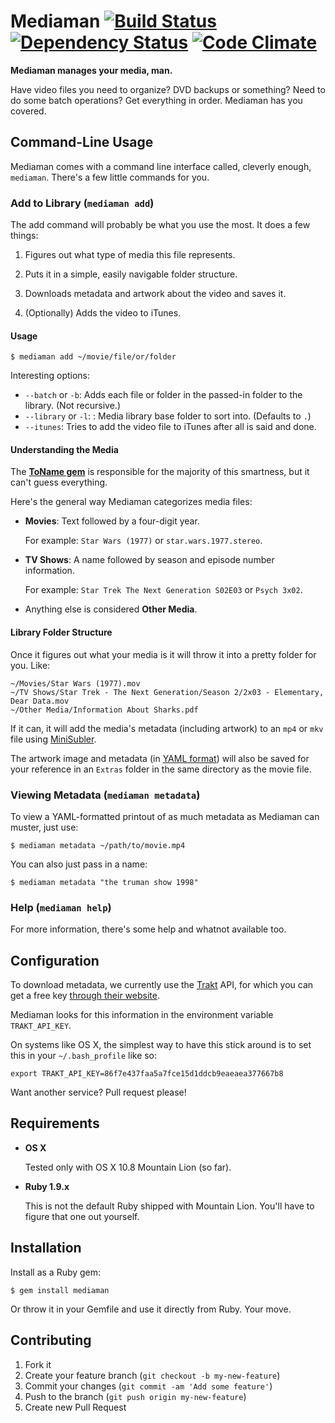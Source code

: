 # Mediaman [![Build Status](https://secure.travis-ci.org/wilg/mediaman.png)](http://travis-ci.org/wilg/mediaman)  [![Dependency Status](https://gemnasium.com/wilg/mediaman.png)](https://gemnasium.com/wilg/mediaman) [![Code Climate](https://codeclimate.com/badge.png)](https://codeclimate.com/github/wilg/mediaman)

**Mediaman manages your media, man.**

Have video files you need to organize? DVD backups or something? Need to do some batch operations? Get everything in order. Mediaman has you covered.

## Command-Line Usage

Mediaman comes with a command line interface called, cleverly enough, `mediaman`. There's a few little commands for you.

### Add to Library (`mediaman add`)

The add command will probably be what you use the most. It does a few things:

1. Figures out what type of media this file represents.

2. Puts it in a simple, easily navigable folder structure.

3. Downloads metadata and artwork about the video and saves it.

4. (Optionally) Adds the video to iTunes.

#### Usage

    $ mediaman add ~/movie/file/or/folder
    
Interesting options:

- `--batch` or `-b`: Adds each file or folder in the passed-in folder to the library. (Not recursive.)
- `--library` or `-l`: : Media library base folder to sort into. (Defaults to `.`)
- `--itunes`: Tries to add the video file to iTunes after all is said and done.

#### Understanding the Media

The **[ToName gem](https://github.com/o-sam-o/toname)** is responsible for the majority of this smartness, but it can't guess everything.

Here's the general way Mediaman categorizes media files:

- **Movies**: Text followed by a four-digit year.

  For example: `Star Wars (1977)` or `star.wars.1977.stereo`.

- **TV Shows**: A name followed by season and episode number information.

  For example: `Star Trek The Next Generation S02E03` or `Psych 3x02`.

- Anything else is considered **Other Media**.

#### Library Folder Structure

Once it figures out what your media is it will throw it into a pretty folder for you. Like:

    ~/Movies/Star Wars (1977).mov
    ~/TV Shows/Star Trek - The Next Generation/Season 2/2x03 - Elementary, Dear Data.mov
    ~/Other Media/Information About Sharks.pdf

If it can, it will add the media's metadata (including artwork) to an `mp4` or `mkv` file using [MiniSubler](https://github.com/wilg/mini_subler).

The artwork image and metadata (in [YAML format](http://www.yaml.org)) will also be saved for your reference in an `Extras` folder in the same directory as the movie file.

### Viewing Metadata (`mediaman metadata`)

To view a YAML-formatted printout of as much metadata as Mediaman can muster, just use:

    $ mediaman metadata ~/path/to/movie.mp4

You can also just pass in a name:

    $ mediaman metadata "the truman show 1998"

### Help (`mediaman help`)

For more information, there's some help and whatnot available too.

## Configuration

To download metadata, we currently use the [Trakt](http://trakt.tv) API, for which you can get a free key [through their website](http://trakt.tv/api-docs/authentication).

Mediaman looks for this information in the environment variable `TRAKT_API_KEY`.

On systems like OS X, the simplest way to have this stick around is to set this in your `~/.bash_profile` like so:

    export TRAKT_API_KEY=86f7e437faa5a7fce15d1ddcb9eaeaea377667b8

Want another service? Pull request please!

## Requirements

- **OS X**

  Tested only with OS X 10.8 Mountain Lion (so far).

- **Ruby 1.9.x**
  
  This is not the default Ruby shipped with Mountain Lion. You'll have to figure that one out yourself.

## Installation

Install as a Ruby gem:

    $ gem install mediaman

Or throw it in your Gemfile and use it directly from Ruby. Your move.

## Contributing

1. Fork it
2. Create your feature branch (`git checkout -b my-new-feature`)
3. Commit your changes (`git commit -am 'Add some feature'`)
4. Push to the branch (`git push origin my-new-feature`)
5. Create new Pull Request
